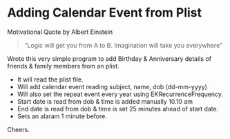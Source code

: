 # Adding Calendar Event from Plist
Motivational Quote by Albert Einstein
>"Logic will get you from A to B.
>Imagination will take you everywhere"

Wrote this very simple program to add Birthday & Anniversary details of friends & family members from an plist.

- It will read the plist file.
- Will add calendar event reading subject, name, dob (dd-mm-yyyy)
- Will also set the repeat event every year using EKRecurrenceFrequency. 
- Start date is read from dob & time is added manually 10.10 am 
- End date is read from dob & time is set 25 minutes ahead of start date.  
- Sets an alaram 1 minute before.

Cheers.
